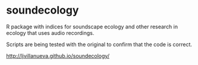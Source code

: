 soundecology
=========

R package with indices for soundscape ecology and other research in ecology that uses audio recordings.

Scripts are being tested with the original to confirm that the code is correct. 

http://ljvillanueva.github.io/soundecology/
